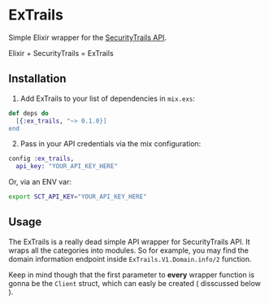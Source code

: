# ExTrails

Simple Elixir wrapper for the [SecurityTrails API](https://securitytrails.com/).

Elixir + SecurityTrails = ExTrails

## Installation

  1. Add ExTrails to your list of dependencies in `mix.exs`:
  ```Elixir
  def deps do
    [{:ex_trails, "~> 0.1.0}]
  end
  ```

  2. Pass in your API credentials via the mix configuration:
  ```Elixir
  config :ex_trails,
    api_key: "YOUR_API_KEY_HERE"
  ```

  Or, via an ENV var:
  ```bash
  export SCT_API_KEY="YOUR_API_KEY_HERE"
  ```

## Usage

The ExTrails is a really dead simple API wrapper for SecurityTrails API. It wraps all the categories into modules. So for example, you may find the domain information endpoint inside `ExTrails.V1.Domain.info/2` function. 

Keep in mind though that the first parameter to **every** wrapper function is gonna be the `Client` struct, which can easly be created ( disscussed below ).

